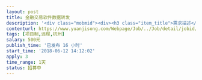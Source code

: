 ```yaml
---                
layout: post       
title: 金融交易软件数据转发           
description: '<div class="mobmid"><div><h3 class="item_title">需求描述</h3><p>实际情况是这样子的 ,  在网上买了一套软件，他进我服务器架设好的， 没有源代码。 然后我复制了他所有东西到新的服务器里，架设好了之后， 发现数据没有推送过来， 他帮我架设的是有的，然后发现他是udp推送的，我现在想转发到我自己的服务器里</p></div><!--info end--></div>'     
contenturl: https://www.yuanjisong.com/Webpage/Job/../Job/detail/jobid/101564      
tags: [项目制,远程,杭州]            
salary: 500元          
publish_time: '已发布 16 小时'         
start_time: '2018-06-12 14:12:02'           
apply: 3                   
time_range: 1天              
status: 招募中                  
---                 
```

